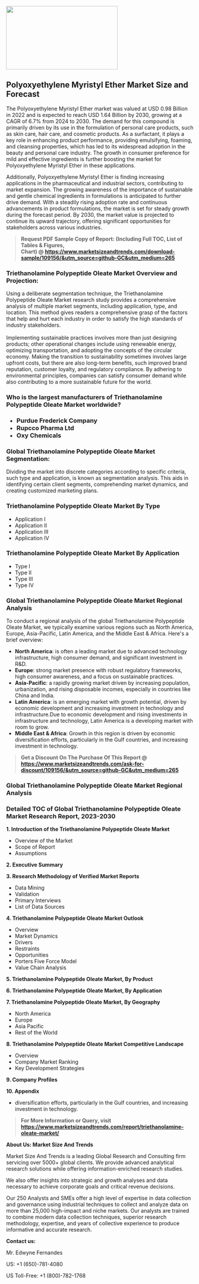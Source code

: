 <p><img class="alignnone size-medium wp-image-20088" src="https://ffe5etoiles.com/wp-content/uploads/2024/12/MST1-300x171.png" alt="" width="300" height="171" /></p><h2>Polyoxyethylene Myristyl Ether Market Size and Forecast</h2><p>The Polyoxyethylene Myristyl Ether market was valued at USD 0.98 Billion in 2022 and is expected to reach USD 1.64 Billion by 2030, growing at a CAGR of 6.7% from 2024 to 2030. The demand for this compound is primarily driven by its use in the formulation of personal care products, such as skin care, hair care, and cosmetic products. As a surfactant, it plays a key role in enhancing product performance, providing emulsifying, foaming, and cleansing properties, which has led to its widespread adoption in the beauty and personal care industry. The growth in consumer preference for mild and effective ingredients is further boosting the market for Polyoxyethylene Myristyl Ether in these applications.</p><p>Additionally, Polyoxyethylene Myristyl Ether is finding increasing applications in the pharmaceutical and industrial sectors, contributing to market expansion. The growing awareness of the importance of sustainable and gentle chemical ingredients in formulations is anticipated to further drive demand. With a steadily rising adoption rate and continuous advancements in product formulations, the market is set for steady growth during the forecast period. By 2030, the market value is projected to continue its upward trajectory, offering significant opportunities for stakeholders across various industries.</p></p><blockquote id="" class=""><strong>Request PDF Sample Copy of Report: (Including Full TOC, List of Tables &amp; Figures, Chart)&nbsp;@&nbsp;<strong><a href="https://www.marketsizeandtrends.com/download-sample/109156/&utm_source=github-GC&utm_medium=265" target="_blank">https://www.marketsizeandtrends.com/download-sample/109156/&utm_source=github-GC&utm_medium=265</a></strong></strong></blockquote><h3 id="" class="">Triethanolamine Polypeptide Oleate Market&nbsp;Overview and Projection:</h3><p id="" class="">Using a deliberate segmentation technique, the Triethanolamine Polypeptide Oleate Market research study provides a comprehensive analysis of multiple market segments, including application, type, and location. This method gives readers a comprehensive grasp of the factors that help and hurt each industry in order to satisfy the high standards of industry stakeholders. <br /> <br />Implementing sustainable practices involves more than just designing products; other operational changes include using renewable energy, optimizing transportation, and adopting the concepts of the circular economy. Making the transition to sustainability sometimes involves large upfront costs, but there are also long-term benefits, such improved brand reputation, customer loyalty, and regulatory compliance. By adhering to environmental principles, companies can satisfy consumer demand while also contributing to a more sustainable future for the world.</p><h3 id="" class="">Who is the largest manufacturers of&nbsp;Triethanolamine Polypeptide Oleate Market worldwide?</h3><h3 class=""><p><ul><li>Purdue Frederick Company </li><li> Rupcco Pharma Ltd </li><li> Oxy Chemicals</li></ul></p></h3><h3 id="" class="">Global&nbsp;Triethanolamine Polypeptide Oleate Market Segmentation:</h3><p id="" class="">Dividing the market into discrete categories according to specific criteria, such type and application, is known as segmentation analysis. This aids in identifying certain client segments, comprehending market dynamics, and creating customized marketing plans.</p><h3 id="" class="">Triethanolamine Polypeptide Oleate Market&nbsp;By Type</h3><p><p><ul><li>Application I </li><li> Application II </li><li> Application III </li><li> Application IV</p></li></ul></p></p><h3 id="" class="">Triethanolamine Polypeptide Oleate Market&nbsp;By Application</h3><p class=""><p><ul><li>Type I </li><li> Type II </li><li> Type III </li><li> Type IV</li></ul></p></p><h3 id="" class="">Global Triethanolamine Polypeptide Oleate Market Regional Analysis</h3><p id="" class="">To conduct a regional analysis of the global Triethanolamine Polypeptide Oleate Market, we typically examine various regions such as North America, Europe, Asia-Pacific, Latin America, and the Middle East &amp; Africa. Here's a brief overview:</p><ul><li><strong>North America</strong>: is often a leading market due to advanced technology infrastructure, high consumer demand, and significant investment in R&amp;D.</li><li><strong>Europe</strong>: strong market presence with robust regulatory frameworks, high consumer awareness, and a focus on sustainable practices.</li><li><strong>Asia-Pacific</strong>: a rapidly growing market driven by increasing population, urbanization, and rising disposable incomes, especially in countries like China and India.</li><li><strong>Latin America</strong>: is an emerging market with growth potential, driven by economic development and increasing investment in technology and infrastructure.Due to economic development and rising investments in infrastructure and technology, Latin America is a developing market with room to grow.</li><li><strong>Middle East &amp; Africa</strong>: Growth in this region is driven by economic diversification efforts, particularly in the Gulf countries, and increasing investment in technology.</li></ul><blockquote id="" class=""><strong>Get a Discount On The Purchase Of This Report @ <strong><a href="https://www.marketsizeandtrends.com/ask-for-discount/109156/&utm_source=github-GC&utm_medium=265" target="_blank">https://www.marketsizeandtrends.com/ask-for-discount/109156/&utm_source=github-GC&utm_medium=265</a></strong></strong></blockquote><h3 id="" class="">Global Triethanolamine Polypeptide Oleate Market Regional Analysis</h3><h3 id="" class="">Detailed TOC of Global Triethanolamine Polypeptide Oleate Market Research Report, 2023-2030</h3><p id="" class=""><strong>1. Introduction of the Triethanolamine Polypeptide Oleate Market</strong></p><ul><li>Overview of the Market</li><li>Scope of Report</li><li>Assumptions</li></ul><p id="" class=""><strong>2. Executive Summary</strong></p><p id="" class=""><strong>3. Research Methodology of Verified Market Reports</strong></p><ul><li>Data Mining</li><li>Validation</li><li>Primary Interviews</li><li>List of Data Sources</li></ul><p id="" class=""><strong>4. Triethanolamine Polypeptide Oleate Market Outlook</strong></p><ul><li>Overview</li><li>Market Dynamics</li><li>Drivers</li><li>Restraints</li><li>Opportunities</li><li>Porters Five Force Model</li><li>Value Chain Analysis</li></ul><p id="" class=""><strong>5. Triethanolamine Polypeptide Oleate Market, By Product</strong></p><p id="" class=""><strong>6. Triethanolamine Polypeptide Oleate Market, By Application</strong></p><p id="" class=""><strong>7. Triethanolamine Polypeptide Oleate Market, By Geography</strong></p><ul><li>North America</li><li>Europe</li><li>Asia Pacific</li><li>Rest of the World</li></ul><p id="" class=""><strong>8. Triethanolamine Polypeptide Oleate Market Competitive Landscape</strong></p><ul><li>Overview</li><li>Company Market Ranking</li><li>Key Development Strategies</li></ul><p id="" class=""><strong>9. Company Profiles</strong></p><p id="" class=""><strong>10. Appendix</strong></p><ul><li>diversification efforts, particularly in the Gulf countries, and increasing investment in technology.</li></ul><blockquote id="" class=""><strong>For More Information or Query, visit <strong><strong><a href="https://www.marketsizeandtrends.com/report/triethanolamine-oleate-market/" target="_blank">https://www.marketsizeandtrends.com/report/triethanolamine-oleate-market/</a></strong></strong></strong></blockquote><p id="" class=""><strong>About Us: Market Size And Trends</strong></p><p id="" class="">Market Size And Trends is a leading Global Research and Consulting firm servicing over 5000+ global clients. We provide advanced analytical research solutions while offering information-enriched research studies.</p><p id="" class="">We also offer insights into strategic and growth analyses and data necessary to achieve corporate goals and critical revenue decisions.</p><p id="" class="">Our 250 Analysts and SMEs offer a high level of expertise in data collection and governance using industrial techniques to collect and analyze data on more than 25,000 high-impact and niche markets. Our analysts are trained to combine modern data collection techniques, superior research methodology, expertise, and years of collective experience to produce informative and accurate research.</p><p id="" class=""><strong>Contact us:</strong></p><p id="" class="">Mr. Edwyne Fernandes</p><p id="" class="">US: +1 (650)-781-4080</p><p id="" class="">US Toll-Free: +1 (800)-782-1768</p>
